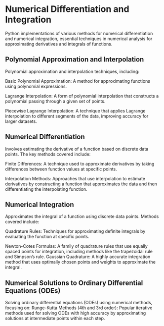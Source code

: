 # Numerical Differentiation and Integration
Python implementations of various methods for numerical differentiation and numerical integration, essential techniques in numerical analysis for approximating derivatives and integrals of functions.

## Polynomial Approximation and Interpolation
Polynomial approximation and interpolation techniques, including:

  Basic Polynomial Approximation: A method for approximating functions using polynomial expressions.
  
  Lagrange Interpolation: A form of polynomial interpolation that constructs a polynomial passing through a given set of points.
  
  Piecewise Lagrange Interpolation: A technique that applies Lagrange interpolation to different segments of the data, improving accuracy for larger datasets.

## Numerical Differentiation
Involves estimating the derivative of a function based on discrete data points. The key methods covered include:

  Finite Differences: A technique used to approximate derivatives by taking differences between function values at specific points.
  
  Interpolation Methods: Approaches that use interpolation to estimate derivatives by constructing a function that approximates the data and then differentiating the interpolating function.

## Numerical Integration
Approximates the integral of a function using discrete data points. Methods covered include:

  Quadrature Rules: Techniques for approximating definite integrals by evaluating the function at specific points.
  
  Newton-Cotes Formulas: A family of quadrature rules that use equally spaced points for integration, including methods like the trapezoidal rule and Simpson’s rule.
  Gaussian Quadrature: A highly accurate integration method that uses optimally chosen points and weights to approximate the integral.

## Numerical Solutions to Ordinary Differential Equations (ODEs)
Solving ordinary differential equations (ODEs) using numerical methods, focusing on:
Runge-Kutta Methods (4th and 3rd order): Popular iterative methods used for solving ODEs with high accuracy by approximating solutions at intermediate points within each step.
